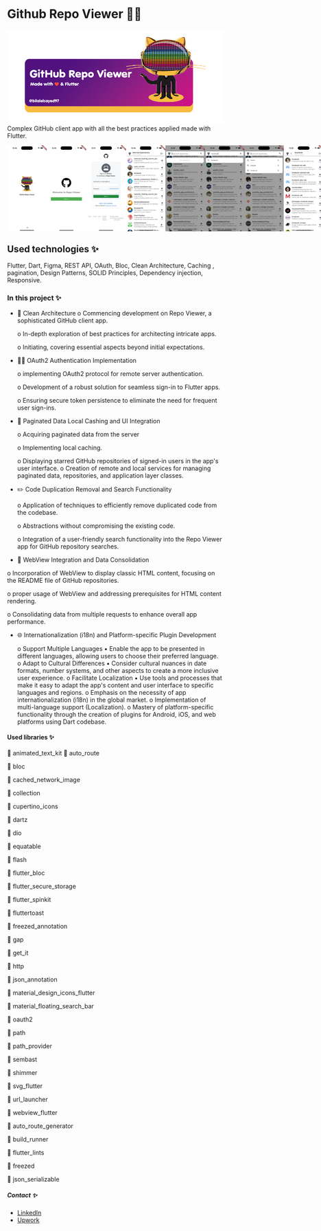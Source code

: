 # Github Repo Viewer 🎉🎉

![Intro](screenshots/repoviewer.png)
Complex GitHub client app with all the best practices applied made with Flutter.

<div style="display: flex; justify-content: space-between;">
  <img src="screenshots/Simulator Screenshot - iPhone 14 Pro Max - 2023-12-19 at 22.48.20.png" alt="splash" height="200">
  <img src="screenshots/Simulator Screenshot - iPhone 14 Pro Max - 2023-12-19 at 22.46.38.png" alt="Signin page" height="200">
  <img src="screenshots/Simulator Screenshot - iPhone 14 Pro Max - 2023-12-19 at 22.47.20.png" alt="Signin page 2" height="200">
  <img src="screenshots/Simulator Screenshot - iPhone 14 Pro Max - 2023-12-19 at 22.46.24.png" alt="starred - home page" height="200">
  <img src="screenshots/Simulator Screenshot - iPhone 14 Pro Max - 2023-12-19 at 22.39.20.png" alt="first-search" height="200">
  <img src="screenshots/Simulator Screenshot - iPhone 14 Pro Max - 2023-12-19 at 22.39.40.png" alt="filter-search" height="200">
  <img src="screenshots/Simulator Screenshot - iPhone 14 Pro Max - 2023-12-19 at 22.40.20.png" alt="search-history" height="200">
  <img src="screenshots/Simulator Screenshot - iPhone 14 Pro Max - 2023-12-19 at 22.39.51.png" alt="search-results" height="200">
  <img src="screenshots/Simulator Screenshot - iPhone 14 Pro Max - 2023-12-19 at 22.41.24.png" alt="pagination" height="200">
  <img src="screenshots/Simulator Screenshot - iPhone 14 Pro Max - 2023-12-19 at 22.46.33.png" alt="signout-confirm" height="200">
</div>


## Used technologies ✨

Flutter, Dart, Figma, REST API, OAuth, Bloc, Clean Architecture, Caching , pagination, Design Patterns, SOLID Principles, Dependency injection, Responsive.

### In this project ✨

- 🚀 Clean Architecture
    o Commencing development on Repo Viewer, a sophisticated GitHub client app.
  
    o In-depth exploration of best practices for architecting intricate apps.
  
    o Initiating, covering essential aspects beyond initial expectations.
  
- 🧑‍💻 OAuth2 Authentication Implementation 
  
    o implementing OAuth2 protocol for remote server authentication.
  
    o Development of a robust solution for seamless sign-in to Flutter apps.
  
    o Ensuring secure token persistence to eliminate the need for frequent user sign-ins.
  
- 👔 Paginated Data Local Cashing and UI Integration
  
    o Acquiring paginated data from the server
  
    o Implementing local caching.
  
    o Displaying starred GitHub repositories of signed-in users in the app's user
      interface.
    o Creation of remote and local services for managing paginated data, repositories, and application layer classes.
  
- ✏️ Code Duplication Removal and Search Functionality
  
    o Application of techniques to efficiently remove duplicated code from the codebase.
  
    o Abstractions without compromising the existing code.
  
    o Integration of a user-friendly search functionality into the Repo Viewer app for GitHub repository searches.
  
- 🎨 WebView Integration and Data Consolidation

 o Incorporation of WebView to display classic HTML content, focusing on the README file of GitHub repositories.
 
 o proper usage of WebView and addressing prerequisites for HTML content rendering.
 
 o Consolidating data from multiple requests to enhance overall app performance.
      
- 🌐 Internationalization (i18n) and Platform-specific Plugin Development
  
   o Support Multiple Languages
        ▪ Enable the app to be presented in different languages, allowing users to choose their preferred language.
   o Adapt to Cultural Differences
        ▪ Consider cultural nuances in date formats, number systems, and other aspects to create a more inclusive user experience.
  o Facilitate Localization
        ▪ Use tools and processes that make it easy to adapt the app's content and user interface to specific languages and regions.
  o Emphasis on the necessity of app internationalization (i18n) in the global market.
  o Implementation of multi-language support (Localization).
  o Mastery of platform-specific functionality through the creation of plugins for Android, iOS, and web platforms using Dart codebase.

#### Used libraries ✨

  🚨 animated_text_kit
  🚨 auto_route
  
  🚨 bloc
  
  🚨 cached_network_image
  
  🚨 collection
  
  🚨 cupertino_icons
  
  🚨 dartz
  
  🚨 dio
  
  🚨 equatable
  
  🚨 flash
  
  🚨 flutter_bloc
  
  🚨 flutter_secure_storage
  
  🚨 flutter_spinkit
  
  🚨 fluttertoast
  
  🚨 freezed_annotation
  
  🚨 gap
  
  🚨 get_it
  
  🚨 http
  
  🚨 json_annotation
  
  🚨 material_design_icons_flutter
  
  🚨 material_floating_search_bar
  
  🚨 oauth2
  
  🚨 path
  
  🚨 path_provider
  
  🚨 sembast
  
  🚨 shimmer
  
  🚨 svg_flutter
  
  🚨 url_launcher
  
  🚨 webview_flutter
  
  🚨 auto_route_generator
  
  🚨 build_runner
  
  🚨 flutter_lints
  
  🚨 freezed
  
  🚨 json_serializable

##### Contact ✨
- [LinkedIn](https://www.linkedin.com/in/bilalelsayed97/)
- [Upwork](https://www.upwork.com/freelancers/~01029ea233c076dce6)
